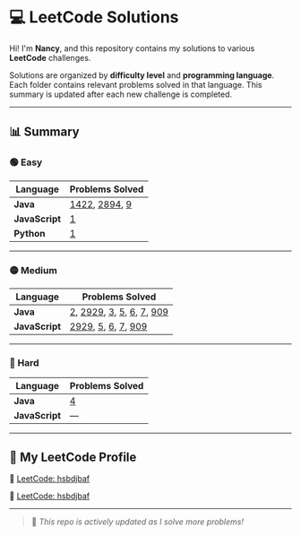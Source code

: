 # 💻 LeetCode Solutions

Hi! I'm **Nancy**, and this repository contains my solutions to various **LeetCode** challenges.

Solutions are organized by **difficulty level** and **programming language**. Each folder contains relevant problems solved in that language. This summary is updated after each new challenge is completed.

---

## 📊 Summary

### 🟢 Easy


| Language    | Problems Solved |
|-------------|------------------|
| **Java**     | [1422](https://github.com/sweetyeo/LeetCode-Solutions/blob/main/Easy/Java/1422.maximumscoreaftersplittingastring.java), [2894](https://github.com/sweetyeo/LeetCode-Solutions/blob/main/Easy/Java/2894.divisibleandnondivisiblesumsdifference.java), [9](https://github.com/sweetyeo/LeetCode-Solutions/blob/main/Easy/Java/9.palindromenumber.java) |
| **JavaScript** | [1](https://github.com/sweetyeo/LeetCode-Solutions/blob/main/Easy/JavaScript/1.twosum.js) |
| **Python**   | [1](https://github.com/sweetyeo/LeetCode-Solutions/blob/main/Easy/Python/1.twosum.py) |


---

### 🟡 Medium

| Language    | Problems Solved |
|-------------|------------------|
| **Java**     | [2](https://github.com/sweetyeo/LeetCode-Solutions/blob/main/Medium/Java/2.addtwonumbers.java), [2929](https://github.com/sweetyeo/LeetCode-Solutions/blob/main/Medium/Java/2929.distributecandiesamongchildrenii.java), [3](https://github.com/sweetyeo/LeetCode-Solutions/blob/main/Medium/Java/3.longestsubstringwithoutrepeatingcharacters.java), [5](https://github.com/sweetyeo/LeetCode-Solutions/blob/main/Medium/Java/5.longestpalindromicsubstring.java), [6](https://github.com/sweetyeo/LeetCode-Solutions/blob/main/Medium/Java/6.zigzagconversion.java), [7](https://github.com/sweetyeo/LeetCode-Solutions/blob/main/Medium/Java/7.reverseinteger.java), [909](https://github.com/sweetyeo/LeetCode-Solutions/blob/main/Medium/Java/909.snakesandladders.java) |
| **JavaScript** | [2929](https://github.com/sweetyeo/LeetCode-Solutions/blob/main/Medium/JavaScript/2929.distributecandiesamongchildrenii.js), [5](https://github.com/sweetyeo/LeetCode-Solutions/blob/main/Medium/JavaScript/5.longestpalindromicsubstring.js), [6](https://github.com/sweetyeo/LeetCode-Solutions/blob/main/Medium/JavaScript/6.zigzagconversion.js), [7](https://github.com/sweetyeo/LeetCode-Solutions/blob/main/Medium/JavaScript/7.reverseinteger.js), [909](https://github.com/sweetyeo/LeetCode-Solutions/blob/main/Medium/JavaScript/909.snakesandladders.js) |

---

### 🔴 Hard

| Language    | Problems Solved |
|-------------|------------------|
| **Java**     | [4](https://github.com/sweetyeo/LeetCode-Solutions/blob/main/Hard/Java/4.medianoftwosortedarrays.java) |
| **JavaScript** | — |

---

## 🔗 My LeetCode Profile

🧩 [LeetCode: hsbdjbaf](https://leetcode.com/sweetyeo)


🧩 [LeetCode: hsbdjbaf](https://leetcode.com/hsbdjbaf)

---

> 🚧 *This repo is actively updated as I solve more problems!*  
